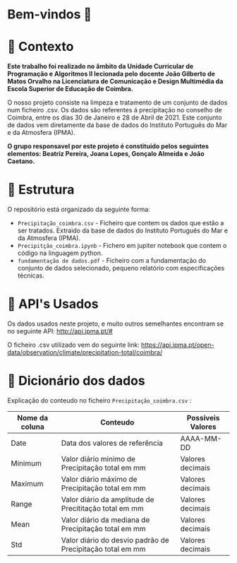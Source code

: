 # Bem-vindos 👋
# :school_satchel: Contexto
**Este trabalho foi realizado no âmbito da Unidade Curricular de Programação e Algoritmos II lecionada pelo docente João Gilberto de Matos Orvalho na Licenciatura de Comunicação e Design Multimédia da Escola Superior de Educação de Coimbra.**

O nosso projeto consiste na limpeza e tratamento de um conjunto de dados num ficheiro .csv. Os dados são referentes á precipitação no conselho de Coimbra, entre os dias 30 de Janeiro e 28 de Abril de 2021. Este conjunto de dados vem diretamente da base de dados do Instituto Português do Mar e da Atmosfera (IPMA).

**O grupo responsavel por este projeto é constituido pelos seguintes elementos: Beatriz Pereira, Joana Lopes, Gonçalo Almeida e João Caetano.**


# :bricks: Estrutura

O repositório está organizado da seguinte forma:

- `Precipitação_coimbra.csv` - Ficheiro que contem os dados que estão a ser tratados. Extraido da base de dados do Instituto Português do Mar e da Atmosfera (IPMA).
- `Precipitção_coimbra.ipynb` - Fichero em jupiter notebook que contem o código na linguagem python.
- `fundamentação de dados.pdf` - Ficheiro com a fundamentação do conjunto de dados selecionado, pequeno relatório com especificações técnicas.


# :satellite: API's Usados

Os dados usados neste projeto, e muito outros semelhantes encontram se no seguinte API: http://api.ipma.pt/#

O ficheiro .csv utilizado vem do seguinte link: https://api.ipma.pt/open-data/observation/climate/precipitation-total/coimbra/


# :notebook_with_decorative_cover: Dicionário dos dados 

Explicação do conteudo no ficheiro `Precipitação_coimbra.csv` :

|Nome da coluna | Conteudo                                                  |Possiveis Valores   |
|---------------|-----------------------------------------------------------|--------------------|
| Date          | Data dos valores de referência                            |AAAA-MM-DD          |
| Minimum       | Valor diário minimo de Precipitação total em mm           |Valores decimais    |
| Maximum       | Valor diário máximo de Precipitação total em mm           |Valores decimais    |
| Range         | Valor diário da amplitude de Precititação total em mm     |Valores decimais    |
| Mean          | Valor diário da mediana de Precipitação total em mm       |Valores decimais    |
| Std           | Valor diário do desvio padrão de Precipitação total em mm |Valores decimais    |
